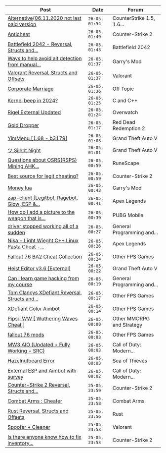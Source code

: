 |Post|Date|Forum|
|----|----|-----|
|[Alternative(06.11.2020 not last paid version](https://www.unknowncheats.me/forum/counterstrike-1-5-1-6-and-mods/580402-alternative-06-11-2020-paid-version.html)|`26-05, 01:54`|CounterStrike 1.5, 1.6...|
|[Anticheat](https://www.unknowncheats.me/forum/counter-strike-2-a/638874-anticheat.html)|`26-05, 01:49`|Counter-Strike 2|
|[Battlefield 2042 - Reversal, Structs and...](https://www.unknowncheats.me/forum/battlefield-2042-a/467604-battlefield-2042-reversal-structs-offsets.html)|`26-05, 01:43`|Battlefield 2042|
|[Ways to help avoid alt detection from manual...](https://www.unknowncheats.me/forum/garry-s-mod/638961-help-avoid-alt-detection-manual-moderation.html)|`26-05, 01:37`|Garry's Mod|
|[Valorant Reversal, Structs and Offsets](https://www.unknowncheats.me/forum/valorant/385792-valorant-reversal-structs-offsets.html)|`26-05, 01:37`|Valorant|
|[Corporate Marriage](https://www.unknowncheats.me/forum/off-topic/638921-corporate-marriage.html)|`26-05, 01:36`|Off Topic|
|[Kernel beep in 2024?](https://www.unknowncheats.me/forum/c-and-c-/638960-kernel-beep-2024-a.html)|`26-05, 01:25`|C and C++|
|[Rigel External Updated](https://www.unknowncheats.me/forum/overwatch/632941-rigel-external-updated.html)|`26-05, 01:24`|Overwatch|
|[Gold Dropper](https://www.unknowncheats.me/forum/red-dead-redemption-2-a/567212-gold-dropper.html)|`26-05, 01:17`|Red Dead Redemption 2|
|[YimMenu \[1.68 - b3179\]](https://www.unknowncheats.me/forum/grand-theft-auto-v/476972-yimmenu-1-68-b3179.html)|`26-05, 01:03`|Grand Theft Auto V|
|[ツ Silent Night](https://www.unknowncheats.me/forum/grand-theft-auto-v/604599-silent-night.html)|`26-05, 01:01`|Grand Theft Auto V|
|[Questions about OSRS(RSPS) Mining AHK...](https://www.unknowncheats.me/forum/runescape/638957-questions-osrs-rsps-mining-ahk-bot-macro.html)|`26-05, 00:59`|RuneScape|
|[Best source for legit cheating?](https://www.unknowncheats.me/forum/counter-strike-2-a/638942-source-legit-cheating.html)|`26-05, 00:59`|Counter-Strike 2|
|[Money lua](https://www.unknowncheats.me/forum/garry-s-mod/638948-money-lua.html)|`26-05, 00:43`|Garry's Mod|
|[zap-client \[Legitbot, Ragebot, Glow, ESP &...](https://www.unknowncheats.me/forum/apex-legends/628823-zap-client-legitbot-ragebot-glow-esp.html)|`26-05, 00:41`|Apex Legends|
|[How do I add a picture to the weapon that is...](https://www.unknowncheats.me/forum/pubg-mobile/638882-add-picture-weapon-currently-hand.html)|`26-05, 00:39`|PUBG Mobile|
|[driver stopped working all of a sudden](https://www.unknowncheats.me/forum/general-programming-and-reversing/638953-driver-stopped-sudden.html)|`26-05, 00:27`|General Programming and...|
|[Nika - Light Wieght C++ Linux Pasta Cheat -...](https://www.unknowncheats.me/forum/apex-legends/634402-nika-light-wieght-linux-pasta-cheat-health-based-sense-aimbot-triggerbot.html)|`26-05, 00:26`|Apex Legends|
|[Fallout 76 BA2 Cheat Collection](https://www.unknowncheats.me/forum/other-fps-games/519969-fallout-76-ba2-cheat-collection.html)|`26-05, 00:24`|Other FPS Games|
|[Heist Editor v3.6 \[External\]](https://www.unknowncheats.me/forum/grand-theft-auto-v/451205-heist-editor-v3-6-external.html)|`26-05, 00:22`|Grand Theft Auto V|
|[Can I learn game hacking from my course](https://www.unknowncheats.me/forum/general-programming-and-reversing/638044-learn-game-hacking-course.html)|`26-05, 00:19`|General Programming and...|
|[Tom Clancys XDefiant Reversal, Structs and...](https://www.unknowncheats.me/forum/other-fps-games/464903-tom-clancys-xdefiant-reversal-structs-offsets.html)|`26-05, 00:17`|Other FPS Games|
|[XDefiant Color Aimbot](https://www.unknowncheats.me/forum/other-fps-games/638577-xdefiant-color-aimbot.html)|`26-05, 00:14`|Other FPS Games|
|[Pipsi-WW \[ Wuthering Waves Cheat \]](https://www.unknowncheats.me/forum/other-mmorpg-and-strategy/638632-pipsi-ww-wuthering-waves-cheat.html)|`26-05, 00:08`|Other MMORPG and Strategy|
|[fallout 76 mods](https://www.unknowncheats.me/forum/other-fps-games/637757-fallout-76-mods.html)|`26-05, 00:03`|Other FPS Games|
|[MW3 AIO (Updated + Fully Working + SRC)](https://www.unknowncheats.me/forum/call-of-duty-modern-warfare-iii/638491-mw3-aio-updated-src.html)|`26-05, 00:03`|Call of Duty: Modern...|
|[Hazelnutbeard Error](https://www.unknowncheats.me/forum/sea-of-thieves/638533-hazelnutbeard-error.html)|`26-05, 00:03`|Sea of Thieves|
|[External ESP and Aimbot with survey](https://www.unknowncheats.me/forum/call-of-duty-modern-warfare-iii/632700-external-esp-aimbot-survey.html)|`26-05, 00:02`|Call of Duty: Modern...|
|[Counter-Strike 2 Reversal, Structs and...](https://www.unknowncheats.me/forum/counter-strike-2-a/576077-counter-strike-2-reversal-structs-offsets.html)|`25-05, 23:59`|Counter-Strike 2|
|[Combat Arms : Cheater](https://www.unknowncheats.me/forum/combat-arms/611163-combat-arms-cheater.html)|`25-05, 23:58`|Combat Arms|
|[Rust Reversal, Structs and Offsets](https://www.unknowncheats.me/forum/rust/164256-rust-reversal-structs-offsets.html)|`25-05, 23:56`|Rust|
|[Spoofer + Cleaner](https://www.unknowncheats.me/forum/valorant/638744-spoofer-cleaner.html)|`25-05, 23:53`|Valorant|
|[Is there anyone know how to fix inventory...](https://www.unknowncheats.me/forum/counter-strike-2-a/635769-fix-inventory-changer.html)|`25-05, 23:53`|Counter-Strike 2|

